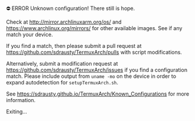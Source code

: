 ⛔ ERROR Unknown configuration!  There still is hope.

Check at http://mirror.archlinuxarm.org/os/ and https://www.archlinux.org/mirrors/ for other available images.  See if any match your device.

If you find a match, then please submit a pull request at https://github.com/sdrausty/TermuxArch/pulls with script modifications.

Alternatively, submit a modification request at https://github.com/sdrausty/TermuxArch/issues if you find a configuration match.  Please include output from `uname -mo` on the device in order to expand autodetection for `setupTermuxArch.sh`.        

See https://sdrausty.github.io/TermuxArch/Known_Configurations for more information.
                                                                                   
Exiting...
